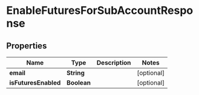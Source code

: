 

# EnableFuturesForSubAccountResponse


## Properties

| Name | Type | Description | Notes |
|------------ | ------------- | ------------- | -------------|
|**email** | **String** |  |  [optional] |
|**isFuturesEnabled** | **Boolean** |  |  [optional] |



